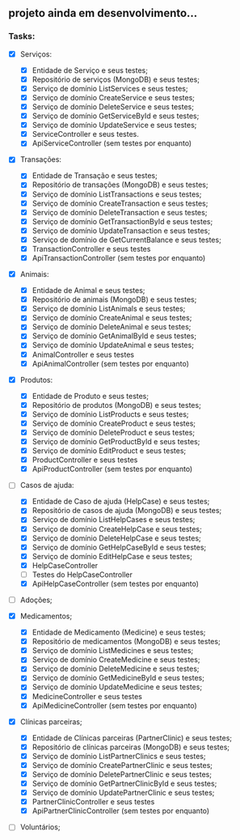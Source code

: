 ## projeto ainda em desenvolvimento...

### Tasks:

- [x] Serviços:

  - [x] Entidade de Serviço e seus testes;
  - [x] Repositório de serviços (MongoDB) e seus testes;
  - [x] Serviço de domínio ListServices e seus testes;
  - [x] Serviço de domínio CreateService e seus testes;
  - [x] Serviço de domínio DeleteService e seus testes;
  - [x] Serviço de domínio GetServiceById e seus testes;
  - [x] Serviço de domínio UpdateService e seus testes;
  - [x] ServiceController e seus testes.
  - [x] ApiServiceController (sem testes por enquanto)

- [x] Transações:

  - [x] Entidade de Transação e seus testes;
  - [x] Repositório de transações (MongoDB) e seus testes;
  - [x] Serviço de domínio ListTransactions e seus testes;
  - [x] Serviço de domínio CreateTransaction e seus testes;
  - [x] Serviço de domínio DeleteTransaction e seus testes;
  - [x] Serviço de domínio GetTransactionById e seus testes;
  - [x] Serviço de domínio UpdateTransaction e seus testes;
  - [x] Serviço de domínio de GetCurrentBalance e seus testes;
  - [x] TransactionController e seus testes
  - [x] ApiTransactionController (sem testes por enquanto)

- [x] Animais:

  - [x] Entidade de Animal e seus testes;
  - [x] Repositório de animais (MongoDB) e seus testes;
  - [x] Serviço de domínio ListAnimals e seus testes;
  - [x] Serviço de domínio CreateAnimal e seus testes;
  - [x] Serviço de domínio DeleteAnimal e seus testes;
  - [x] Serviço de domínio GetAnimalById e seus testes;
  - [x] Serviço de domínio UpdateAnimal e seus testes;
  - [x] AnimalController e seus testes
  - [x] ApiAnimalController (sem testes por enquanto)

- [x] Produtos:

  - [x] Entidade de Produto e seus testes;
  - [x] Repositório de produtos (MongoDB) e seus testes;
  - [x] Serviço de domínio ListProducts e seus testes;
  - [x] Serviço de domínio CreateProduct e seus testes;
  - [x] Serviço de domínio DeleteProduct e seus testes;
  - [x] Serviço de domínio GetProductById e seus testes;
  - [x] Serviço de domínio EditProduct e seus testes;
  - [x] ProductController e seus testes
  - [x] ApiProductController (sem testes por enquanto)

- [ ] Casos de ajuda:

  - [x] Entidade de Caso de ajuda (HelpCase) e seus testes;
  - [x] Repositório de casos de ajuda (MongoDB) e seus testes;
  - [x] Serviço de domínio ListHelpCases e seus testes;
  - [x] Serviço de domínio CreateHelpCase e seus testes;
  - [x] Serviço de domínio DeleteHelpCase e seus testes;
  - [x] Serviço de domínio GetHelpCaseById e seus testes;
  - [x] Serviço de domínio EditHelpCase e seus testes;
  - [x] HelpCaseController
  - [ ] Testes do HelpCaseController
  - [x] ApiHelpCaseController (sem testes por enquanto)

- [ ] Adoções;

- [x] Medicamentos;

  - [x] Entidade de Medicamento (Medicine) e seus testes;
  - [x] Repositório de medicamentos (MongoDB) e seus testes;
  - [x] Serviço de domínio ListMedicines e seus testes;
  - [x] Serviço de domínio CreateMedicine e seus testes;
  - [x] Serviço de domínio DeleteMedicine e seus testes;
  - [x] Serviço de domínio GetMedicineById e seus testes;
  - [x] Serviço de domínio UpdateMedicine e seus testes;
  - [x] MedicineController e seus testes
  - [x] ApiMedicineController (sem testes por enquanto)

- [x] Clínicas parceiras;

  - [x] Entidade de Clínicas parceiras (PartnerClinic) e seus testes;
  - [x] Repositório de clínicas parceiras (MongoDB) e seus testes;
  - [x] Serviço de domínio ListPartnerClinics e seus testes;
  - [x] Serviço de domínio CreatePartnerClinic e seus testes;
  - [x] Serviço de domínio DeletePartnerClinic e seus testes;
  - [x] Serviço de domínio GetPartnerClinicById e seus testes;
  - [x] Serviço de domínio UpdatePartnerClinic e seus testes;
  - [x] PartnerClinicController e seus testes
  - [x] ApiPartnerClinicController (sem testes por enquanto)

- [ ] Voluntários;

